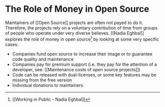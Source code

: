 # The Role of Money in Open Source
Maintainers of [[Open Source]] projects are often not payed to do it. Therefore, the projects rely on a voluntary contribution of time from groups of people who operate under very diverse believes. [[Nadia Eghbal]] explores the role of money in open source[^1] by looking at some very specific cases:

- Companies fund open source to increase their image or to guarantee code quality and maintenance
- Companies pay for premium support (i.e. they pay for the attention of a developer, see: [[Maintenance costs of open source projects]])
- Code can be released with dual-licenses, or some key features may be missing from the free version
- Individual donations to maintainers



[^1]: [[Working in Public - Nadia Eghbal]]